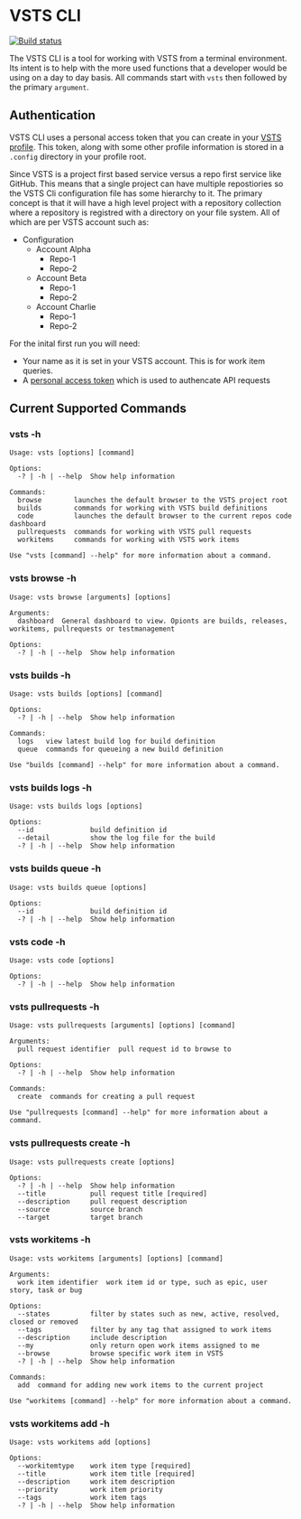 # VSTS CLI

[![Build status](https://ci.appveyor.com/api/projects/status/pm0g4i50j6e10d6e?svg=true)](https://ci.appveyor.com/project/motowilliams/vsts-cli)

The VSTS CLI is a tool for working with VSTS from a terminal environment. Its intent is to help with the more used functions that a developer would be using on a day to day basis. All commands start with `vsts` then followed by the primary `argument`.

## Authentication

VSTS CLI uses a personal access token that you can create in your [VSTS profile](https://www.visualstudio.com/en-us/docs/setup-admin/team-services/use-personal-access-tokens-to-authenticate). This token, along with some other profile information is stored in a `.config` directory in your profile root.

Since VSTS is a project first based service versus a repo first service like GitHub. This means that a single project can have multiple repostiories so the VSTS Cli configuration file has some hierarchy to it. The primary concept is that it will have a high level project with a repository collection where a repository is registred with a directory on your file system. All of which are per VSTS account such as:

- Configuration
  - Account Alpha
    - Repo-1
    - Repo-2
  - Account Beta
    - Repo-1
    - Repo-2
  - Account Charlie
    - Repo-1
    - Repo-2

For the inital first run you will need:
- Your name as it is set in your VSTS account. This is for work item queries.
- A [personal access token](https://www.visualstudio.com/en-us/docs/setup-admin/team-services/use-personal-access-tokens-to-authenticate) which is used to authencate API requests

## Current Supported Commands
### vsts -h
```
Usage: vsts [options] [command]

Options:
  -? | -h | --help  Show help information

Commands:
  browse        launches the default browser to the VSTS project root
  builds        commands for working with VSTS build definitions
  code          launches the default browser to the current repos code dashboard
  pullrequests  commands for working with VSTS pull requests
  workitems     commands for working with VSTS work items

Use "vsts [command] --help" for more information about a command.
```
### vsts browse -h
```
Usage: vsts browse [arguments] [options]

Arguments:
  dashboard  General dashboard to view. Opionts are builds, releases, workitems, pullrequests or testmanagement

Options:
  -? | -h | --help  Show help information
```
### vsts builds -h
```
Usage: vsts builds [options] [command]

Options:
  -? | -h | --help  Show help information

Commands:
  logs   view latest build log for build definition
  queue  commands for queueing a new build definition

Use "builds [command] --help" for more information about a command.
```
### vsts builds logs -h
```
Usage: vsts builds logs [options]

Options:
  --id              build definition id
  --detail          show the log file for the build
  -? | -h | --help  Show help information
```
### vsts builds queue -h
```
Usage: vsts builds queue [options]

Options:
  --id              build definition id
  -? | -h | --help  Show help information
```
### vsts code -h
```
Usage: vsts code [options]

Options:
  -? | -h | --help  Show help information
```
### vsts pullrequests -h
```
Usage: vsts pullrequests [arguments] [options] [command]

Arguments:
  pull request identifier  pull request id to browse to

Options:
  -? | -h | --help  Show help information

Commands:
  create  commands for creating a pull request

Use "pullrequests [command] --help" for more information about a command.
```
### vsts pullrequests create -h
```
Usage: vsts pullrequests create [options]

Options:
  -? | -h | --help  Show help information
  --title           pull request title [required] 
  --description     pull request description
  --source          source branch
  --target          target branch
```
### vsts workitems -h
```
Usage: vsts workitems [arguments] [options] [command]

Arguments:
  work item identifier  work item id or type, such as epic, user story, task or bug

Options:
  --states          filter by states such as new, active, resolved, closed or removed
  --tags            filter by any tag that assigned to work items
  --description     include description
  --my              only return open work items assigned to me
  --browse          browse specific work item in VSTS
  -? | -h | --help  Show help information

Commands:
  add  command for adding new work items to the current project

Use "workitems [command] --help" for more information about a command.
```
### vsts workitems add -h
```
Usage: vsts workitems add [options]

Options:
  --workitemtype    work item type [required]
  --title           work item title [required] 
  --description     work item description
  --priority        work item priority
  --tags            work item tags
  -? | -h | --help  Show help information
```

